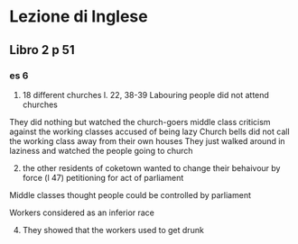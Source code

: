 # Lezione di Inglese


## Libro 2  p 51

### es 6
1. 18 different churches
l. 22, 38-39
Labouring people did not attend churches

They did nothing but watched the church-goers
middle class criticism against the working classes
accused of being lazy
Church bells did not call the working class away from their own houses
They just walked around in laziness and watched the people going to church

2. the other residents of coketown wanted to change their behaivour by force (l 47) petitioning for act of parliament

Middle classes thought people could be controlled by parliament


Workers considered as an inferior race

4. They showed that the workers used to get drunk
<!--stackedit_data:
eyJoaXN0b3J5IjpbLTEzNTk4Njc3NDAsMTAyOTUyNjI4OF19
-->